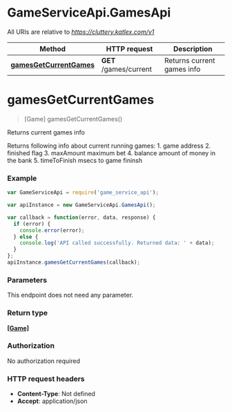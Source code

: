# GameServiceApi.GamesApi

All URIs are relative to *https://cluttery.katlex.com/v1*

Method | HTTP request | Description
------------- | ------------- | -------------
[**gamesGetCurrentGames**](GamesApi.md#gamesGetCurrentGames) | **GET** /games/current | Returns current games info


<a name="gamesGetCurrentGames"></a>
# **gamesGetCurrentGames**
> [Game] gamesGetCurrentGames()

Returns current games info

Returns following info about current running games: 1. game address 2. finished flag 3. maxAmount maximum bet 4. balance amount of money in the bank 5. timeToFinish msecs to game fininsh 

### Example
```javascript
var GameServiceApi = require('game_service_api');

var apiInstance = new GameServiceApi.GamesApi();

var callback = function(error, data, response) {
  if (error) {
    console.error(error);
  } else {
    console.log('API called successfully. Returned data: ' + data);
  }
};
apiInstance.gamesGetCurrentGames(callback);
```

### Parameters
This endpoint does not need any parameter.

### Return type

[**[Game]**](Game.md)

### Authorization

No authorization required

### HTTP request headers

 - **Content-Type**: Not defined
 - **Accept**: application/json

